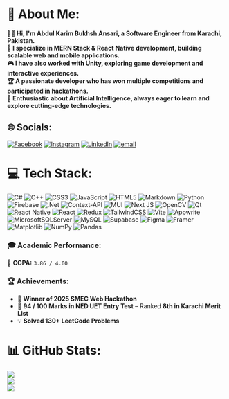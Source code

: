# 💫 About Me:
**👨‍💻 Hi, I'm  Abdul Karim Bukhsh Ansari, a Software Engineer from Karachi, Pakistan.** <br> **🚀 I specialize in MERN Stack & React Native development, building scalable web and mobile applications.** <br> **🎮 I have also worked with Unity, exploring game development and interactive experiences.** <br> **🏆 A passionate developer who has won multiple competitions and participated in hackathons.** <br> **🤖 Enthusiastic about Artificial Intelligence, always eager to learn and explore cutting-edge technologies.**


## 🌐 Socials:
[![Facebook](https://img.shields.io/badge/Facebook-%231877F2.svg?logo=Facebook&logoColor=white)](https://facebook.com/kareem.ansari.3939) [![Instagram](https://img.shields.io/badge/Instagram-%23E4405F.svg?logo=Instagram&logoColor=white)](https://instagram.com/kareem.ansari.3939) [![LinkedIn](https://img.shields.io/badge/LinkedIn-%230077B5.svg?logo=linkedin&logoColor=white)](https://linkedin.com/in/abdul-karim-bukhsh-ansari) [![email](https://img.shields.io/badge/Email-D14836?logo=gmail&logoColor=white)](mailto:hiddenmystery621@gmail.com) 

# 💻 Tech Stack:
![C#](https://img.shields.io/badge/c%23-%23239120.svg?style=for-the-badge&logo=csharp&logoColor=white) ![C++](https://img.shields.io/badge/c++-%2300599C.svg?style=for-the-badge&logo=c%2B%2B&logoColor=white) ![CSS3](https://img.shields.io/badge/css3-%231572B6.svg?style=for-the-badge&logo=css3&logoColor=white) ![JavaScript](https://img.shields.io/badge/javascript-%23323330.svg?style=for-the-badge&logo=javascript&logoColor=%23F7DF1E) ![HTML5](https://img.shields.io/badge/html5-%23E34F26.svg?style=for-the-badge&logo=html5&logoColor=white) ![Markdown](https://img.shields.io/badge/markdown-%23000000.svg?style=for-the-badge&logo=markdown&logoColor=white) ![Python](https://img.shields.io/badge/python-3670A0?style=for-the-badge&logo=python&logoColor=ffdd54) ![Firebase](https://img.shields.io/badge/firebase-%23039BE5.svg?style=for-the-badge&logo=firebase) ![.Net](https://img.shields.io/badge/.NET-5C2D91?style=for-the-badge&logo=.net&logoColor=white) ![Context-API](https://img.shields.io/badge/Context--Api-000000?style=for-the-badge&logo=react) ![MUI](https://img.shields.io/badge/MUI-%230081CB.svg?style=for-the-badge&logo=mui&logoColor=white) ![Next JS](https://img.shields.io/badge/Next-black?style=for-the-badge&logo=next.js&logoColor=white) ![OpenCV](https://img.shields.io/badge/opencv-%23white.svg?style=for-the-badge&logo=opencv&logoColor=white) ![Qt](https://img.shields.io/badge/Qt-%23217346.svg?style=for-the-badge&logo=Qt&logoColor=white) ![React Native](https://img.shields.io/badge/react_native-%2320232a.svg?style=for-the-badge&logo=react&logoColor=%2361DAFB) ![React](https://img.shields.io/badge/react-%2320232a.svg?style=for-the-badge&logo=react&logoColor=%2361DAFB) ![Redux](https://img.shields.io/badge/redux-%23593d88.svg?style=for-the-badge&logo=redux&logoColor=white) ![TailwindCSS](https://img.shields.io/badge/tailwindcss-%2338B2AC.svg?style=for-the-badge&logo=tailwind-css&logoColor=white) ![Vite](https://img.shields.io/badge/vite-%23646CFF.svg?style=for-the-badge&logo=vite&logoColor=white) ![Appwrite](https://img.shields.io/badge/Appwrite-%23FD366E.svg?style=for-the-badge&logo=appwrite&logoColor=white) ![MicrosoftSQLServer](https://img.shields.io/badge/Microsoft%20SQL%20Server-CC2927?style=for-the-badge&logo=microsoft%20sql%20server&logoColor=white) ![MySQL](https://img.shields.io/badge/mysql-4479A1.svg?style=for-the-badge&logo=mysql&logoColor=white) ![Supabase](https://img.shields.io/badge/Supabase-3ECF8E?style=for-the-badge&logo=supabase&logoColor=white) ![Figma](https://img.shields.io/badge/figma-%23F24E1E.svg?style=for-the-badge&logo=figma&logoColor=white) ![Framer](https://img.shields.io/badge/Framer-black?style=for-the-badge&logo=framer&logoColor=blue) ![Matplotlib](https://img.shields.io/badge/Matplotlib-%23ffffff.svg?style=for-the-badge&logo=Matplotlib&logoColor=black) ![NumPy](https://img.shields.io/badge/numpy-%23013243.svg?style=for-the-badge&logo=numpy&logoColor=white) ![Pandas](https://img.shields.io/badge/pandas-%23150458.svg?style=for-the-badge&logo=pandas&logoColor=white)

### 🎓 Academic Performance:
🎯 **CGPA:** `3.86 / 4.00`

### 🏆 Achievements:
- 🏅 **Winner of 2025 SMEC Web Hackathon**  
- 🎯 **94 / 100 Marks in NED UET Entry Test** – Ranked **8th in Karachi Merit List**  
- 💡 **Solved 130+ LeetCode Problems** 

# 📊 GitHub Stats:
![](https://github-readme-stats.vercel.app/api?username=AbdulKarimBukhshAnsari&theme=dark&hide_border=false&include_all_commits=true&count_private=true)<br/>
![](https://nirzak-streak-stats.vercel.app/?user=AbdulKarimBukhshAnsari&theme=dark&hide_border=false)<br/>
![](https://github-readme-stats.vercel.app/api/top-langs/?username=AbdulKarimBukhshAnsari&theme=dark&hide_border=false&include_all_commits=true&count_private=true&layout=compact)





